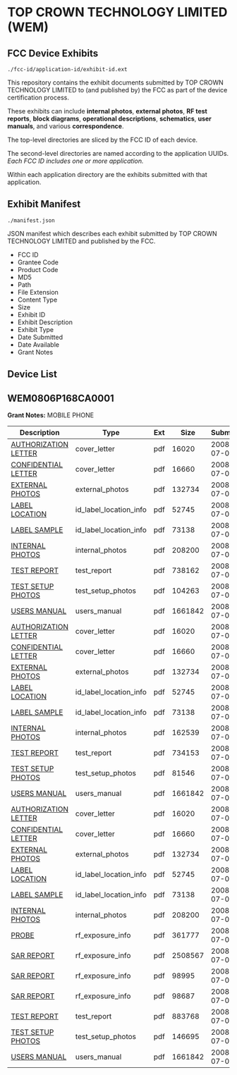 # TOP CROWN TECHNOLOGY LIMITED (WEM)
## FCC Device Exhibits

```
./fcc-id/application-id/exhibit-id.ext
```

This repository contains the exhibit documents submitted by TOP CROWN TECHNOLOGY LIMITED to (and published by) the FCC as part of the device certification process.

These exhibits can include **internal photos**, **external photos**, **RF test reports**, **block diagrams**, **operational descriptions**, **schematics**, **user manuals**, and various **correspondence**.

The top-level directories are sliced by the FCC ID of each device.

The second-level directories are named according to the application UUIDs. *Each FCC ID includes one or more application.*

Within each application directory are the exhibits submitted with that application. 

## Exhibit Manifest

```
./manifest.json
```

JSON manifest which describes each exhibit submitted by TOP CROWN TECHNOLOGY LIMITED and published by the FCC.

- FCC ID
- Grantee Code
- Product Code
- MD5
- Path
- File Extension
- Content Type
- Size
- Exhibit ID
- Exhibit Description
- Exhibit Type
- Date Submitted
- Date Available
- Grant Notes

## Device List
## WEM0806P168CA0001
**Grant Notes:** MOBILE PHONE

| Description | Type | Ext | Size | Submitted | Available |
| ----------- | ---- | --- | ---- | --------- | --------- |
| [AUTHORIZATION LETTER](WEM0806P168CA0001/d9f7e6bc7672b95ed71eb616ff48a669/967809.pdf) | cover_letter | pdf | 16020 | 2008-07-09 | 2008-07-10 |
| [CONFIDENTIAL LETTER](WEM0806P168CA0001/d9f7e6bc7672b95ed71eb616ff48a669/967810.pdf) | cover_letter | pdf | 16660 | 2008-07-09 | 2008-07-10 |
| [EXTERNAL PHOTOS](WEM0806P168CA0001/d9f7e6bc7672b95ed71eb616ff48a669/967811.pdf) | external_photos | pdf | 132734 | 2008-07-09 | 2008-07-10 |
| [LABEL LOCATION](WEM0806P168CA0001/d9f7e6bc7672b95ed71eb616ff48a669/967814.pdf) | id_label_location_info | pdf | 52745 | 2008-07-09 | 2008-07-10 |
| [LABEL SAMPLE](WEM0806P168CA0001/d9f7e6bc7672b95ed71eb616ff48a669/967815.pdf) | id_label_location_info | pdf | 73138 | 2008-07-09 | 2008-07-10 |
| [INTERNAL PHOTOS](WEM0806P168CA0001/d9f7e6bc7672b95ed71eb616ff48a669/967813.pdf) | internal_photos | pdf | 208200 | 2008-07-09 | 2008-07-10 |
| [TEST REPORT](WEM0806P168CA0001/d9f7e6bc7672b95ed71eb616ff48a669/967812.pdf) | test_report | pdf | 738162 | 2008-07-09 | 2008-07-10 |
| [TEST SETUP PHOTOS](WEM0806P168CA0001/d9f7e6bc7672b95ed71eb616ff48a669/967816.pdf) | test_setup_photos | pdf | 104263 | 2008-07-09 | 2008-07-10 |
| [USERS MANUAL](WEM0806P168CA0001/d9f7e6bc7672b95ed71eb616ff48a669/967817.pdf) | users_manual | pdf | 1661842 | 2008-07-09 | 2008-07-10 |
| [AUTHORIZATION LETTER](WEM0806P168CA0001/a34dc556930343a9e063d7b903e35480/967809.pdf) | cover_letter | pdf | 16020 | 2008-07-09 | 2008-07-10 |
| [CONFIDENTIAL LETTER](WEM0806P168CA0001/a34dc556930343a9e063d7b903e35480/967810.pdf) | cover_letter | pdf | 16660 | 2008-07-09 | 2008-07-10 |
| [EXTERNAL PHOTOS](WEM0806P168CA0001/a34dc556930343a9e063d7b903e35480/967811.pdf) | external_photos | pdf | 132734 | 2008-07-09 | 2008-07-10 |
| [LABEL LOCATION](WEM0806P168CA0001/a34dc556930343a9e063d7b903e35480/967814.pdf) | id_label_location_info | pdf | 52745 | 2008-07-09 | 2008-07-10 |
| [LABEL SAMPLE](WEM0806P168CA0001/a34dc556930343a9e063d7b903e35480/967815.pdf) | id_label_location_info | pdf | 73138 | 2008-07-09 | 2008-07-10 |
| [INTERNAL PHOTOS](WEM0806P168CA0001/a34dc556930343a9e063d7b903e35480/967827.pdf) | internal_photos | pdf | 162539 | 2008-07-09 | 2008-07-10 |
| [TEST REPORT](WEM0806P168CA0001/a34dc556930343a9e063d7b903e35480/967826.pdf) | test_report | pdf | 734153 | 2008-07-09 | 2008-07-10 |
| [TEST SETUP PHOTOS](WEM0806P168CA0001/a34dc556930343a9e063d7b903e35480/967830.pdf) | test_setup_photos | pdf | 81546 | 2008-07-09 | 2008-07-10 |
| [USERS MANUAL](WEM0806P168CA0001/a34dc556930343a9e063d7b903e35480/967817.pdf) | users_manual | pdf | 1661842 | 2008-07-09 | 2008-07-10 |
| [AUTHORIZATION LETTER](WEM0806P168CA0001/af96d2a9ac9cdcad142f19b1c1b94398/967809.pdf) | cover_letter | pdf | 16020 | 2008-07-09 | 2008-07-10 |
| [CONFIDENTIAL LETTER](WEM0806P168CA0001/af96d2a9ac9cdcad142f19b1c1b94398/967810.pdf) | cover_letter | pdf | 16660 | 2008-07-09 | 2008-07-10 |
| [EXTERNAL PHOTOS](WEM0806P168CA0001/af96d2a9ac9cdcad142f19b1c1b94398/967811.pdf) | external_photos | pdf | 132734 | 2008-07-09 | 2008-07-10 |
| [LABEL LOCATION](WEM0806P168CA0001/af96d2a9ac9cdcad142f19b1c1b94398/967814.pdf) | id_label_location_info | pdf | 52745 | 2008-07-09 | 2008-07-10 |
| [LABEL SAMPLE](WEM0806P168CA0001/af96d2a9ac9cdcad142f19b1c1b94398/967815.pdf) | id_label_location_info | pdf | 73138 | 2008-07-09 | 2008-07-10 |
| [INTERNAL PHOTOS](WEM0806P168CA0001/af96d2a9ac9cdcad142f19b1c1b94398/967813.pdf) | internal_photos | pdf | 208200 | 2008-07-09 | 2008-07-10 |
| [PROBE](WEM0806P168CA0001/af96d2a9ac9cdcad142f19b1c1b94398/951925.pdf) | rf_exposure_info | pdf | 361777 | 2008-07-09 | 2008-07-10 |
| [SAR REPORT](WEM0806P168CA0001/af96d2a9ac9cdcad142f19b1c1b94398/967858.pdf) | rf_exposure_info | pdf | 2508567 | 2008-07-09 | 2008-07-10 |
| [SAR REPORT](WEM0806P168CA0001/af96d2a9ac9cdcad142f19b1c1b94398/951927.pdf) | rf_exposure_info | pdf | 98995 | 2008-07-09 | 2008-07-10 |
| [SAR REPORT](WEM0806P168CA0001/af96d2a9ac9cdcad142f19b1c1b94398/951928.pdf) | rf_exposure_info | pdf | 98687 | 2008-07-09 | 2008-07-10 |
| [TEST REPORT](WEM0806P168CA0001/af96d2a9ac9cdcad142f19b1c1b94398/967853.pdf) | test_report | pdf | 883768 | 2008-07-09 | 2008-07-10 |
| [TEST SETUP PHOTOS](WEM0806P168CA0001/af96d2a9ac9cdcad142f19b1c1b94398/967861.pdf) | test_setup_photos | pdf | 146695 | 2008-07-09 | 2008-07-10 |
| [USERS MANUAL](WEM0806P168CA0001/af96d2a9ac9cdcad142f19b1c1b94398/967817.pdf) | users_manual | pdf | 1661842 | 2008-07-09 | 2008-07-10 |
